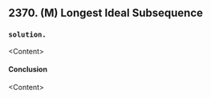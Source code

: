 ## 2370. (M) Longest Ideal Subsequence

### `solution.`
\<Content\>  

#### Conclusion
\<Content\>  
  

